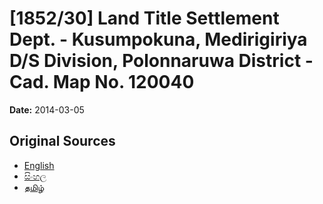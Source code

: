 # [1852/30] Land Title Settlement Dept. - Kusumpokuna, Medirigiriya D/S Division, Polonnaruwa District - Cad. Map No. 120040

**Date:** 2014-03-05

## Original Sources

- [English](https://documents.gov.lk/view/extra-gazettes/2014/3/1852-30_E.pdf)
- [සිංහල](https://documents.gov.lk/view/extra-gazettes/2014/3/1852-30_S.pdf)
- [தமிழ்](https://documents.gov.lk/view/extra-gazettes/2014/3/1852-30_T.pdf)
